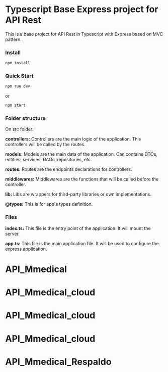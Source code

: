 # Typescript Base Express project for API Rest

This is a base project for API Rest in Typescript with Express based on MVC pattern.

### Install

```bash
npm install
```

### Quick Start

```bash
npm run dev
```

or

```bash
npm start
```

### Folder structure

On src folder:

**controllers:** Controllers are the main logic of the application. This controllers will be called by the routes.

**models:** Models are the main data of the application. Can contains DTOs, entities, services, DAOs, repositories, etc.

**routes:** Routes are the endpoints declarations for controllers.

**middlewares:** Middlewares are the functions that will be called before the controller.

**lib:** Libs are wrappers for third-party libraries or own implementations.

**@types:** This is for app's types definition.

### Files

**index.ts:** This file is the entry point of the application. It will mount the server.

**app.ts:** This file is the main application file. It will be used to configure the express application.
# API_Mmedical
# API_Mmedical_cloud
# API_Mmedical_cloud
# API_Mmedical_cloud
# API_Mmedical_Respaldo
